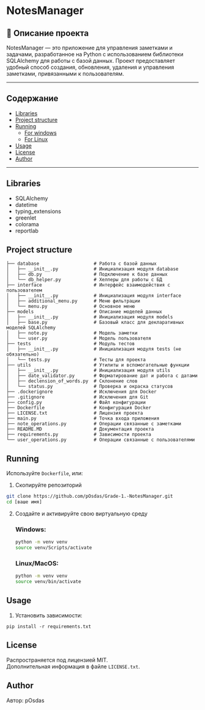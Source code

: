 # NotesManager
## 📖 Описание проекта 
NotesManager — это приложение для управления заметками и задачами, разработанное на Python с использованием библиотеки SQLAlchemy для работы с базой данных. Проект предоставляет удобный способ создания, обновления, удаления и управления заметками, привязанными к пользователям.

---
## Содержание
- [Libraries](#Libraries)
- [Project structure](#Project-structure)
- [Running](#Running)
  - [For windows](#Windows)
  - [For Linux](#Linux)
- [Usage](#Usage) 
- [License](#License)
- [Author](#Author)
---
## Libraries
* SQLAlchemy
* datetime
* typing_extensions
* greenlet
* colorama
* reportlab

## Project structure

```
├── database                    # Работа с базой данных
│   ├── __init__.py             # Инициализация модуля database
│   ├── db.py                   # Подключение к базе данных
│   └── db_helper.py            # Хелперы для работы с БД
├── interface                   # Интерфейс взаимодействия с пользователем
│   ├── __init__.py             # Инициализация модуля interface
│   ├── additional_menu.py      # Меню фильтрации
│   └── menu.py                 # Основное меню
├── models                      # Описание моделей данных
│   ├── __init__.py             # Инициализация модуля models
│   ├── base.py                 # Базовый класс для декларативных моделей SQLAlchemy
│   ├── note.py                 # Модель заметки
│   └── user.py                 # Модель пользователя
├── tests                       # Модуль тестов
│   ├── __init__.py             # Инициализация модуля tests (не обязательно)
│   └── tests.py                # Тесты для проекта
├── utils                       # Утилиты и вспомогательные функции
│   ├── __init__.py             # Инициализация модуля utils
│   ├── date_validator.py       # Форматирование дат и работа с датами
│   ├── declension_of_words.py  # Склонение слов
│   └── status.py               # Проверка и окраска статусов
├── .dockerignore               # Исключения для Docker
├── .gitignore                  # Исключения для Git
├── config.py                   # Файл конфигурации
├── Dockerfile                  # Конфигурация Docker
├── LICENSE.txt                 # Лицензия проекта
├── main.py                     # Точка входа приложения
├── note_operations.py          # Операции связанные с заметками
├── README.MD                   # Документация проекта
├── requirements.py             # Зависимости проекта
└── user_operations.py          # Операции связанные с пользователями
```

## Running
Используйте `Dockerfile`, или:
1. Скопируйте репозиторий
```sh
git clone https://github.com/pOsdas/Grade-1.-NotesManager.git
cd [ваше имя]
```
2. Создайте и активируйте свою виртуальную среду 
    ### Windows:
    ```sh
    python -m venv venv
    source venv/Scripts/activate
    ```
    ### Linux/MacOS:
    ```sh
    python -m venv venv
    source venv/bin/activate
    ```

## Usage

1. Установить зависимости:
```commandline
pip install -r requirements.txt
```

## License
Распространяется под лицензией MIT.\
Дополнительная информация в файле `LICENSE.txt`.

## Author
Автор: pOsdas
